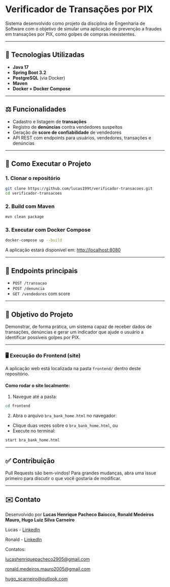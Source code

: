 # Verificador de Transações por PIX

Sistema desenvolvido como projeto da disciplina de Engenharia de Software com o objetivo de simular uma aplicação de prevenção a fraudes em transações por PIX, como golpes de compras inexistentes.

---

## 🚀 Tecnologias Utilizadas
- **Java 17**
- **Spring Boot 3.2**
- **PostgreSQL** (via Docker)
- **Maven**
- **Docker + Docker Compose**

---

## ⚖️ Funcionalidades
- Cadastro e listagem de **transações**
- Registro de **denúncias** contra vendedores suspeitos
- Geração de **score de confiabilidade** de vendedores
- API REST com endpoints para usuários, vendedores, transações e denúncias

---

## 🔧 Como Executar o Projeto

### 1. Clonar o repositório
```bash
git clone https://github.com/lucas199t/verificador-transacoes.git
cd verificador-transacoes
```

### 2. Build com Maven
```bash
mvn clean package
```

### 3. Executar com Docker Compose
```bash
docker-compose up --build
```

A aplicação estará disponível em: [http://localhost:8080](http://localhost:8080)

---

## 📢 Endpoints principais
- `POST /transacao`
- `POST /denuncia`
- `GET /vendedores` com score

---

## 💼 Objetivo do Projeto
Demonstrar, de forma prática, um sistema capaz de receber dados de transações, denúncias e gerar um indicador que ajude o usuário a identificar possíveis golpes por PIX.

---

### 🖥️ Execução do Frontend (site)

A aplicação web está localizada na pasta `frontend/` dentro deste repositório.

#### Como rodar o site localmente:

1. Navegue até a pasta:
```bash
cd frontend
```

2. Abra o arquivo `bra_bank_home.html` no navegador:
- Clique duas vezes sobre o `bra_bank_home.html`, ou
- Execute no terminal:
```bash
start bra_bank_home.html
```

---

## ✅ Contribuição
Pull Requests são bem-vindos! Para grandes mudanças, abra uma issue primeiro para discutir o que você gostaria de modificar.

---

## ✉️ Contato
Desenvolvido por **Lucas Henrique Pacheco Baiocco, Ronald Medeiros Mauro, Hugo Luiz Silva Carneiro**  

Lucas - [LinkedIn](https://www.linkedin.com/in/lucas-baiocco/)

Ronald - [LinkedIn](https://www.linkedin.com/in/ronald-medeiros-7136411bb/)

Contatos: 

lucashenriquepacheco2905@gmail.com

ronald.medeiros.mauro2005@gmail.com

hugo_scarneiro@outlook.com
